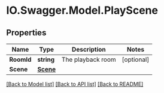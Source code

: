 # IO.Swagger.Model.PlayScene
## Properties

Name | Type | Description | Notes
------------ | ------------- | ------------- | -------------
**RoomId** | **string** | The playback room | [optional] 
**Scene** | [**Scene**](Scene.md) |  | 

[[Back to Model list]](../README.md#documentation-for-models) [[Back to API list]](../README.md#documentation-for-api-endpoints) [[Back to README]](../README.md)

